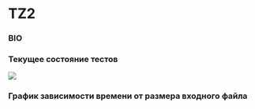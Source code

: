 # TZ2
### BIO

### Текущее состояние тестов
![]((https://github.com/Alex-mask/TZ2/blob/main/.github/workflows/main.yml/bagde.svg)) <br>
### График зависимости времени от размера входного файла 

